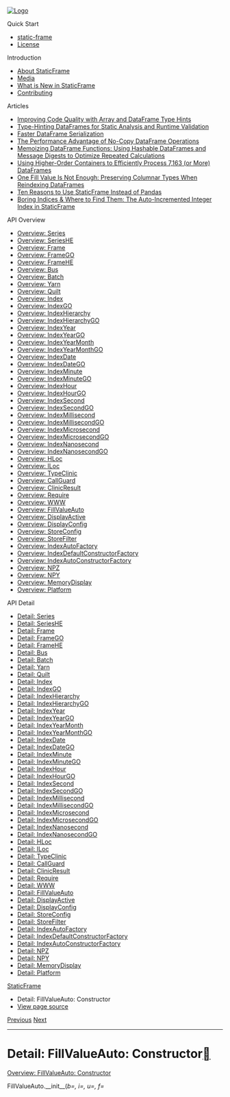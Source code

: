 [![Logo](../_static/sf-logo-web_icon-small.png)](../index.html)

Quick Start

* [static-frame](../readme.html)
* [License](../license.html)

Introduction

* [About StaticFrame](../intro.html)
* [Media](../intro.html#media)
* [What is New in StaticFrame](../new.html)
* [Contributing](../contributing.html)

Articles

* [Improving Code Quality with Array and DataFrame Type Hints](../articles/guard.html)
* [Type-Hinting DataFrames for Static Analysis and Runtime Validation](../articles/ftyping.html)
* [Faster DataFrame Serialization](../articles/serialize.html)
* [The Performance Advantage of No-Copy DataFrame Operations](../articles/no_copy.html)
* [Memoizing DataFrame Functions: Using Hashable DataFrames and Message Digests to Optimize Repeated Calculations](../articles/hash.html)
* [Using Higher-Order Containers to Efficiently Process 7,163 (or More) DataFrames](../articles/uhoc.html)
* [One Fill Value Is Not Enough: Preserving Columnar Types When Reindexing DataFrames](../articles/fill_value.html)
* [Ten Reasons to Use StaticFrame Instead of Pandas](../articles/upgrade.html)
* [Boring Indices & Where to Find Them: The Auto-Incremented Integer Index in StaticFrame](../articles/aiii.html)

API Overview

* [Overview: Series](../api_overview/series.html)
* [Overview: SeriesHE](../api_overview/series_he.html)
* [Overview: Frame](../api_overview/frame.html)
* [Overview: FrameGO](../api_overview/frame_go.html)
* [Overview: FrameHE](../api_overview/frame_he.html)
* [Overview: Bus](../api_overview/bus.html)
* [Overview: Batch](../api_overview/batch.html)
* [Overview: Yarn](../api_overview/yarn.html)
* [Overview: Quilt](../api_overview/quilt.html)
* [Overview: Index](../api_overview/index.html)
* [Overview: IndexGO](../api_overview/index_go.html)
* [Overview: IndexHierarchy](../api_overview/index_hierarchy.html)
* [Overview: IndexHierarchyGO](../api_overview/index_hierarchy_go.html)
* [Overview: IndexYear](../api_overview/index_year.html)
* [Overview: IndexYearGO](../api_overview/index_year_go.html)
* [Overview: IndexYearMonth](../api_overview/index_year_month.html)
* [Overview: IndexYearMonthGO](../api_overview/index_year_month_go.html)
* [Overview: IndexDate](../api_overview/index_date.html)
* [Overview: IndexDateGO](../api_overview/index_date_go.html)
* [Overview: IndexMinute](../api_overview/index_minute.html)
* [Overview: IndexMinuteGO](../api_overview/index_minute_go.html)
* [Overview: IndexHour](../api_overview/index_hour.html)
* [Overview: IndexHourGO](../api_overview/index_hour_go.html)
* [Overview: IndexSecond](../api_overview/index_second.html)
* [Overview: IndexSecondGO](../api_overview/index_second_go.html)
* [Overview: IndexMillisecond](../api_overview/index_millisecond.html)
* [Overview: IndexMillisecondGO](../api_overview/index_millisecond_go.html)
* [Overview: IndexMicrosecond](../api_overview/index_microsecond.html)
* [Overview: IndexMicrosecondGO](../api_overview/index_microsecond_go.html)
* [Overview: IndexNanosecond](../api_overview/index_nanosecond.html)
* [Overview: IndexNanosecondGO](../api_overview/index_nanosecond_go.html)
* [Overview: HLoc](../api_overview/hloc.html)
* [Overview: ILoc](../api_overview/iloc.html)
* [Overview: TypeClinic](../api_overview/type_clinic.html)
* [Overview: CallGuard](../api_overview/call_guard.html)
* [Overview: ClinicResult](../api_overview/clinic_result.html)
* [Overview: Require](../api_overview/require.html)
* [Overview: WWW](../api_overview/www.html)
* [Overview: FillValueAuto](../api_overview/fill_value_auto.html)
* [Overview: DisplayActive](../api_overview/display_active.html)
* [Overview: DisplayConfig](../api_overview/display_config.html)
* [Overview: StoreConfig](../api_overview/store_config.html)
* [Overview: StoreFilter](../api_overview/store_filter.html)
* [Overview: IndexAutoFactory](../api_overview/index_auto_factory.html)
* [Overview: IndexDefaultConstructorFactory](../api_overview/index_default_constructor_factory.html)
* [Overview: IndexAutoConstructorFactory](../api_overview/index_auto_constructor_factory.html)
* [Overview: NPZ](../api_overview/npz.html)
* [Overview: NPY](../api_overview/npy.html)
* [Overview: MemoryDisplay](../api_overview/memory_display.html)
* [Overview: Platform](../api_overview/platform.html)

API Detail

* [Detail: Series](series.html)
* [Detail: SeriesHE](series_he.html)
* [Detail: Frame](frame.html)
* [Detail: FrameGO](frame_go.html)
* [Detail: FrameHE](frame_he.html)
* [Detail: Bus](bus.html)
* [Detail: Batch](batch.html)
* [Detail: Yarn](yarn.html)
* [Detail: Quilt](quilt.html)
* [Detail: Index](index.html)
* [Detail: IndexGO](index_go.html)
* [Detail: IndexHierarchy](index_hierarchy.html)
* [Detail: IndexHierarchyGO](index_hierarchy_go.html)
* [Detail: IndexYear](index_year.html)
* [Detail: IndexYearGO](index_year_go.html)
* [Detail: IndexYearMonth](index_year_month.html)
* [Detail: IndexYearMonthGO](index_year_month_go.html)
* [Detail: IndexDate](index_date.html)
* [Detail: IndexDateGO](index_date_go.html)
* [Detail: IndexMinute](index_minute.html)
* [Detail: IndexMinuteGO](index_minute_go.html)
* [Detail: IndexHour](index_hour.html)
* [Detail: IndexHourGO](index_hour_go.html)
* [Detail: IndexSecond](index_second.html)
* [Detail: IndexSecondGO](index_second_go.html)
* [Detail: IndexMillisecond](index_millisecond.html)
* [Detail: IndexMillisecondGO](index_millisecond_go.html)
* [Detail: IndexMicrosecond](index_microsecond.html)
* [Detail: IndexMicrosecondGO](index_microsecond_go.html)
* [Detail: IndexNanosecond](index_nanosecond.html)
* [Detail: IndexNanosecondGO](index_nanosecond_go.html)
* [Detail: HLoc](hloc.html)
* [Detail: ILoc](iloc.html)
* [Detail: TypeClinic](type_clinic.html)
* [Detail: CallGuard](call_guard.html)
* [Detail: ClinicResult](clinic_result.html)
* [Detail: Require](require.html)
* [Detail: WWW](www.html)
* [Detail: FillValueAuto](fill_value_auto.html)
* [Detail: DisplayActive](display_active.html)
* [Detail: DisplayConfig](display_config.html)
* [Detail: StoreConfig](store_config.html)
* [Detail: StoreFilter](store_filter.html)
* [Detail: IndexAutoFactory](index_auto_factory.html)
* [Detail: IndexDefaultConstructorFactory](index_default_constructor_factory.html)
* [Detail: IndexAutoConstructorFactory](index_auto_constructor_factory.html)
* [Detail: NPZ](npz.html)
* [Detail: NPY](npy.html)
* [Detail: MemoryDisplay](memory_display.html)
* [Detail: Platform](platform.html)

[StaticFrame](../index.html)

* Detail: FillValueAuto: Constructor
* [View page source](../_sources/api_detail/fill_value_auto-constructor.rst.txt)

[Previous](www-constructor.html "Detail: WWW: Constructor")
[Next](fill_value_auto-attribute.html "Detail: FillValueAuto: Attribute")

---

# Detail: FillValueAuto: Constructor[](#detail-fillvalueauto-constructor "Link to this heading")

[Overview: FillValueAuto: Constructor](../api_overview/fill_value_auto-constructor.html#api-overview-fillvalueauto-constructor)

FillValueAuto.\_\_init\_\_(*b=<object object>*, *i=<object object>*, *u=<object object>*, *f=<object object>*, *c=<object object>*, *m=<object object>*, *M=<object object>*, *O=<object object>*, *S=<object object>*, *U=<object object>*, *V=<object object>*)[[source]](../_modules/static_frame/core/fill_value_auto.html#FillValueAuto.__init__)[](#static_frame.FillValueAuto.__init__ "Link to this definition")
:   Parameters:
    :   * **b** – fill value for bool kind
        * **i** – fill value for integer kind
        * **u** – fill value for unsigned integer kind
        * **f** – fill value for float kind
        * **c** – fill value for complex kind
        * **m** – fill value for timedelta64 kind
        * **M** – fill value for datetime64 kind
        * **O** – fill value for object kind
        * **S** – fill value for bytes kind
        * **U** – fill value for unicode kind
        * **V** – fill value for void kind

    ```
    >>> f = sf.Frame.from_fields(((10, 2, np.nan, 2), ('qrs ', 'XYZ', '', '123'), ('1517-01-01', '1517-04-01', 'NaT', '1517-04-01')), columns=('a', 'b', 'c'), dtypes=dict(c=np.datetime64), name='x')
    >>> f
    <Frame: x>
    <Index>    a         b     c               <<U1>
    <Index>
    0          10.0      qrs   1517-01-01
    1          2.0       XYZ   1517-04-01
    2          nan             NaT
    3          2.0       123   1517-04-01
    <int64>    <float64> <<U4> <datetime64[D]>
    >>> f.fillfalsy(sf.FillValueAuto(f=-1, U='na', M=np.datetime64('2021-01-01')))
    <Frame: x>
    <Index>    a         b     c               <<U1>
    <Index>
    0          10.0      qrs   1517-01-01
    1          2.0       XYZ   1517-04-01
    2          -1.0      na    2021-01-01
    3          2.0       123   1517-04-01
    <int64>    <float64> <<U4> <datetime64[D]>
    >>> f.shift(index=2, fill_value=sf.FillValueAuto)
    <Frame: x>
    <Index>    a         b     c               <<U1>
    <Index>
    0          nan             NaT
    1          nan             NaT
    2          10.0      qrs   1517-01-01
    3          2.0       XYZ   1517-04-01
    <int64>    <float64> <<U4> <datetime64[D]>

    ```

*classmethod* FillValueAuto.from\_default(*b=False*, *i=0*, *u=0*, *f=nan*, *c=nan + nanj*, *m=np.timedelta64('NaT')*, *M=np.datetime64('NaT')*, *O=None*, *S=b''*, *U=''*, *V=b'\x00'*)[[source]](../_modules/static_frame/core/fill_value_auto.html#FillValueAuto.from_default)[](#static_frame.FillValueAuto.from_default "Link to this definition")
:   Create a `FileValueAuto` instance based on a default selected to prohibit type coercions.

    Parameters:
    :   * **b** – fill value for bool kind
        * **i** – fill value for integer kind
        * **u** – fill value for unsigned integer kind
        * **f** – fill value for float kind
        * **c** – fill value for complex kind
        * **m** – fill value for timedelta64 kind
        * **M** – fill value for datetime64 kind
        * **O** – fill value for object kind
        * **S** – fill value for bytes kind
        * **U** – fill value for unicode kind
        * **V** – fill value for void kind

    ```
    >>> sf.FillValueAuto.from_default()
    <static_frame.core.fill_value_auto.FillValueAuto object at 0x11a17b6c0>

    ```

[FillValueAuto](fill_value_auto.html#api-detail-fillvalueauto): [Constructor](#api-detail-fillvalueauto-constructor) | [Attribute](fill_value_auto-attribute.html#api-detail-fillvalueauto-attribute) | [Display](fill_value_auto-display.html#api-detail-fillvalueauto-display) | [Selector](fill_value_auto-selector.html#api-detail-fillvalueauto-selector)

[Previous](www-constructor.html "Detail: WWW: Constructor")
[Next](fill_value_auto-attribute.html "Detail: FillValueAuto: Attribute")

---

© Copyright 2025, Christopher Ariza.
Last updated on Apr 29, 2025.

Built with [Sphinx](https://www.sphinx-doc.org/) using a
[theme](https://github.com/readthedocs/sphinx_rtd_theme)
provided by [Read the Docs](https://readthedocs.org).